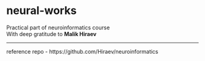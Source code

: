 # neural-works
Practical part of neuroinformatics course<br>
With deep gratitude to <strong>Malik Hiraev</strong>
<hr>
reference repo - https://github.com/Hiraev/neuroinformatics
